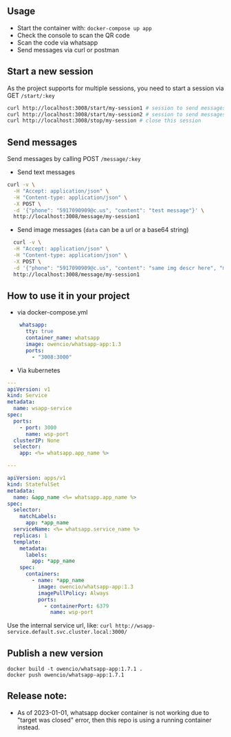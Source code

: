## Usage
- Start the container with: `docker-compose up app`
- Check the console to scan the QR code
- Scan the code via whatsapp
- Send messages via curl or postman

## Start a new session
As the project supports for multiple sessions, you need to start a session via GET `/start/:key`
```bash
curl http://localhost:3008/start/my-session1 # session to send messages using the first phone (account)
curl http://localhost:3008/start/my-session2 # session to send messages using a second phone (account)
curl http://localhost:3008/stop/my-session # close this session
```

## Send messages
Send messages by calling POST `/message/:key`
- Send text messages
```bash
curl -v \
  -H "Accept: application/json" \
  -H "Content-type: application/json" \
  -X POST \
  -d '{"phone": "5917090909@c.us", "content": "test message"}' \
  http://localhost:3008/message/my-session1
```

- Send image messages (`data` can be a url or a base64 string)
```bash
  curl -v \
  -H "Accept: application/json" \
  -H "Content-type: application/json" \
  -X POST \
  -d '{"phone": "5917090909@c.us", "content": "same img descr here", "media": { "data": "https://www.shutterstock.com/image-vector/sample-red-square-grunge-stamp-260nw-338250266.jpg", "mimetype": "image/png", "filename": "image.png" }}' \
  http://localhost:3008/message/my-session1
```

## How to use it in your project
- via docker-compose.yml
```yaml
    whatsapp:
      tty: true
      container_name: whatsapp
      image: owencio/whatsapp-app:1.3
      ports:
        - "3008:3000"
``` 
- Via kubernetes
```yaml
---
apiVersion: v1
kind: Service
metadata:
  name: wsapp-service
spec:
  ports:
    - port: 3000
      name: wsp-port
  clusterIP: None
  selector:
    app: <%= whatsapp.app_name %>

---

apiVersion: apps/v1
kind: StatefulSet
metadata:
  name: &app_name <%= whatsapp.app_name %>
spec:
  selector:
    matchLabels:
      app: *app_name
  serviceName: <%= whatsapp.service_name %>
  replicas: 1
  template:
    metadata:
      labels:
        app: *app_name
    spec:
      containers:
        - name: *app_name
          image: owencio/whatsapp-app:1.3
          imagePullPolicy: Always
          ports:
            - containerPort: 6379
              name: wsp-port
```
Use the internal service url, like: `curl http://wsapp-service.default.svc.cluster.local:3000/`

## Publish a new version
```
docker build -t owencio/whatsapp-app:1.7.1 .
docker push owencio/whatsapp-app:1.7.1
```

## Release note:
- As of 2023-01-01, whatsapp docker container is not working due to "target was closed" error, then this repo is using a running container instead.

